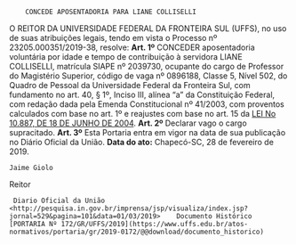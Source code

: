         CONCEDE APOSENTADORIA PARA LIANE COLLISELLI  

 O REITOR DA UNIVERSIDADE FEDERAL DA FRONTEIRA SUL (UFFS), no uso de suas atribuições legais, tendo em vista o Processo nº 23205.000351/2019-38, resolve:   **Art. 1º**  CONCEDER aposentadoria voluntária por idade e tempo de contribuição à servidora LIANE COLLISELLI, matrícula SIAPE nº 2039730, ocupante do cargo de Professor do Magistério Superior, código de vaga nº 0896188, Classe 5, Nível 502, do Quadro de Pessoal da Universidade Federal da Fronteira Sul, com fundamento no art. 40, § 1º, Inciso III, alínea “a” da Constituição Federal, com redação dada pela Emenda Constitucional nº 41/2003, com proventos calculados com base no art. 1º e reajustes com base no art. 15 da [LEI No 10.887, DE 18 DE JUNHO DE 2004](http://www.planalto.gov.br/ccivil_03/_Ato2004-2006/2004/Lei/L10.887.htm).   **Art. 2º**  Declarar vago o cargo supracitado.   **Art. 3º**  Esta Portaria entra em vigor na data de sua publicação no Diário Oficial da União.      **Data do ato:** Chapecó-SC, 28 de fevereiro de 2019.   
 

    Jaime Giolo   
 Reitor 

     Diario Oficial da União <http://pesquisa.in.gov.br/imprensa/jsp/visualiza/index.jsp?jornal=529&pagina=101&data=01/03/2019>    Documento Histórico  [PORTARIA Nº 172/GR/UFFS/2019](https://www.uffs.edu.br/atos-normativos/portaria/gr/2019-0172/@@download/documento_historico)     
      